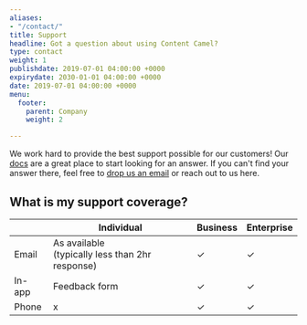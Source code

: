 ```yaml
---
aliases:
- "/contact/"
title: Support
headline: Got a question about using Content Camel?
type: contact
weight: 1
publishdate: 2019-07-01 04:00:00 +0000
expirydate: 2030-01-01 04:00:00 +0000
date: 2019-07-01 04:00:00 +0000
menu:
  footer:
    parent: Company
    weight: 2

---
```

We work hard to provide the best support possible for our customers! Our [docs](https://learn.contentcamel.io) are a great place to start looking for an answer. If you can't find your answer there, feel free to [drop us an email](mailto:support@contentcamel.io) or reach out to us here.

## What is my support coverage?

|  | Individual | Business | Enterprise |
| --- | --- | --- | --- |
| Email | As available <br/> (typically less than 2hr response) | ✓ | ✓ |
| In-app | Feedback form | ✓ | ✓ |
| Phone | ⅹ | ✓ | ✓ |